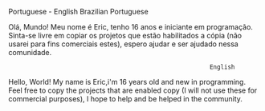 Portuguese - English
Brazilian
                                                            Portuguese
                                                               
Olá, Mundo!
Meu nome é Eric, tenho 16 anos e iniciante em programação.
Sinta-se livre em copiar os projetos que estão habilitados 
a cópia (não usarei para fins comerciais estes), espero ajudar 
e ser ajudado nessa comunidade.

                                                            English

Hello, World!
My name is Eric,i'm 16 years old and new in programming.
Feel free to copy the projects that are enabled
copy (I will not use these for commercial purposes), I hope to help
and be helped in the community.
